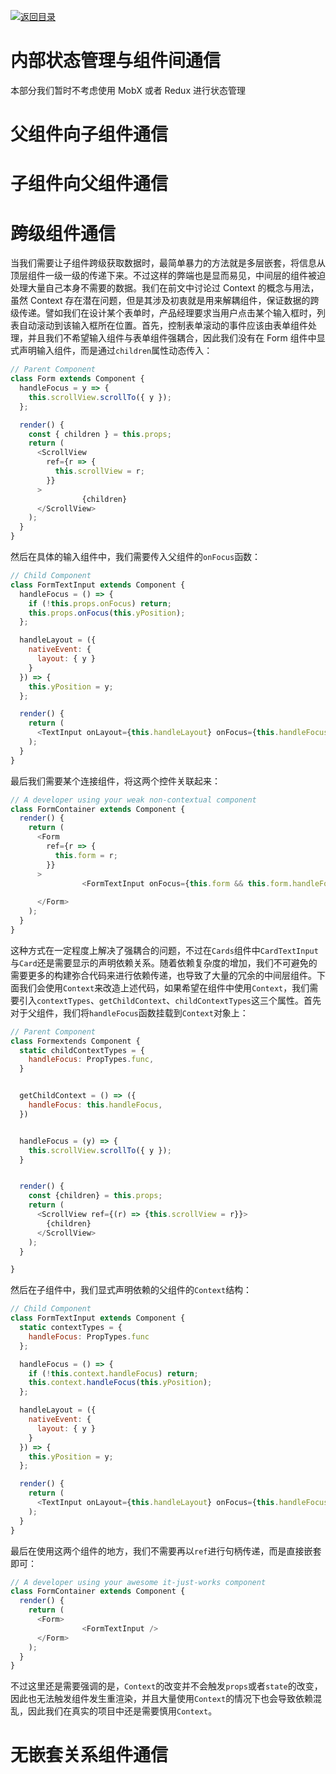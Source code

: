 [![返回目录](https://parg.co/UY3)](https://parg.co/U0I)

# 内部状态管理与组件间通信

本部分我们暂时不考虑使用 MobX 或者 Redux 进行状态管理

# 父组件向子组件通信

# 子组件向父组件通信

# 跨级组件通信

当我们需要让子组件跨级获取数据时，最简单暴力的方法就是多层嵌套，将信息从顶层组件一级一级的传递下来。不过这样的弊端也是显而易见，中间层的组件被迫处理大量自己本身不需要的数据。我们在前文中讨论过 Context 的概念与用法，虽然 Context 存在潜在问题，但是其涉及初衷就是用来解耦组件，保证数据的跨级传递。譬如我们在设计某个表单时，产品经理要求当用户点击某个输入框时，列表自动滚动到该输入框所在位置。首先，控制表单滚动的事件应该由表单组件处理，并且我们不希望输入组件与表单组件强耦合，因此我们没有在 Form 组件中显式声明输入组件，而是通过`children`属性动态传入：

```js
// Parent Component
class Form extends Component {
  handleFocus = y => {
    this.scrollView.scrollTo({ y });
  };

  render() {
    const { children } = this.props;
    return (
      <ScrollView
        ref={r => {
          this.scrollView = r;
        }}
      >
                {children}     
      </ScrollView>
    );
  }
}
```

然后在具体的输入组件中，我们需要传入父组件的`onFocus`函数：

```js
// Child Component
class FormTextInput extends Component {
  handleFocus = () => {
    if (!this.props.onFocus) return;
    this.props.onFocus(this.yPosition);
  };

  handleLayout = ({
    nativeEvent: {
      layout: { y }
    }
  }) => {
    this.yPosition = y;
  };

  render() {
    return (
      <TextInput onLayout={this.handleLayout} onFocus={this.handleFocus} />
    );
  }
}
```

最后我们需要某个连接组件，将这两个控件关联起来：

```js
// A developer using your weak non-contextual component
class FormContainer extends Component {
  render() {
    return (
      <Form
        ref={r => {
          this.form = r;
        }}
      >
                <FormTextInput onFocus={this.form && this.form.handleFocus} /> 
           
      </Form>
    );
  }
}
```

这种方式在一定程度上解决了强耦合的问题，不过在`Cards`组件中`CardTextInput`与`Card`还是需要显示的声明依赖关系。随着依赖复杂度的增加，我们不可避免的需要更多的构建弥合代码来进行依赖传递，也导致了大量的冗余的中间层组件。下面我们会使用`Context`来改造上述代码，如果希望在组件中使用`Context`，我们需要引入`contextTypes`、`getChildContext`、`childContextTypes`这三个属性。首先对于父组件，我们将`handleFocus`函数挂载到`Context`对象上：

```js
// Parent Component
class Formextends Component {
  static childContextTypes = {
    handleFocus: PropTypes.func,
  }


  getChildContext = () => ({
    handleFocus: this.handleFocus,
  })


  handleFocus = (y) => {
    this.scrollView.scrollTo({ y });
  }


  render() {
    const {children} = this.props;
    return (
      <ScrollView ref={(r) => {this.scrollView = r}}>
        {children}
      </ScrollView>
    );
  }

}
```

然后在子组件中，我们显式声明依赖的父组件的`Context`结构：

```js
// Child Component
class FormTextInput extends Component {
  static contextTypes = {
    handleFocus: PropTypes.func
  };

  handleFocus = () => {
    if (!this.context.handleFocus) return;
    this.context.handleFocus(this.yPosition);
  };

  handleLayout = ({
    nativeEvent: {
      layout: { y }
    }
  }) => {
    this.yPosition = y;
  };

  render() {
    return (
      <TextInput onLayout={this.handleLayout} onFocus={this.handleFocus} />
    );
  }
}
```

最后在使用这两个组件的地方，我们不需要再以`ref`进行句柄传递，而是直接嵌套即可：

```js
// A developer using your awesome it-just-works component
class FormContainer extends Component {
  render() {
    return (
      <Form>
                <FormTextInput />     
      </Form>
    );
  }
}
```

不过这里还是需要强调的是，`Context`的改变并不会触发`props`或者`state`的改变，因此也无法触发组件发生重渲染，并且大量使用`Context`的情况下也会导致依赖混乱，因此我们在真实的项目中还是需要慎用`Context`。

# 无嵌套关系组件通信
